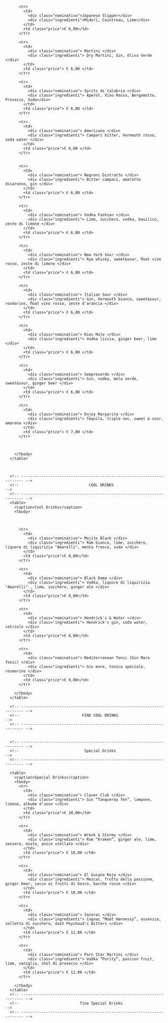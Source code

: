 


          <tr>
            <td>
              <div class="nominativo">Japanese Slipper</div>
              <div class="ingredienti">Midori, Cointreau, Lime</div>
            </td>
            <td class="price">€ 6,00</td>
          </tr>

          <tr>
            <td>
              <div class="nominativo"> Martini </div>
              <div class="ingredienti"> Dry Martini, Gin, Oliva Verde </div>
            </td>
            <td class="price"> € 6,00 </td>
          </tr>

          <tr>
            <td>
              <div class="nominativo"> Spritz di Calabria </div>
              <div class="ingredienti"> Aperol, Vino Rosso, Bergamotto, Prosecco, Soda</div>
            </td>
            <td class="price"> € 6,00 </td>
          </tr>

          <tr>
            <td>
              <div class="nominativo"> Americano </div>
              <div class="ingredienti"> Campari bitter, Vermouth rosso, soda water </div>
            </td>
            <td class="price">€ 6,00 </td>
          </tr>


          <tr>
            <td>
              <div class="nominativo"> Negroni Distratto </div>
              <div class="ingredienti"> Bitter campari, amaretto disaronno, gin </div>
            </td>
            <td class="price"> € 6,00 </td>
          </tr>

          <tr>
            <td>
              <div class="nominativo"> Vodka Fashion </div>
              <div class="ingredienti"> Lime, zucchero, vodka, basilico, zeste di limone </div>
            </td>
            <td class="price"> € 6,00 </td>
          </tr>

          <tr>
            <td>
              <div class="nominativo"> New York Sour </div>
              <div class="ingredienti"> Rye whisky, sweet&sour, ﬂoat vino rosso, zeste di limone </div>
            </td>
            <td class="price"> € 6,00 </td>
          </tr>

          <tr>
            <td>
              <div class="nominativo"> Italian Sour </div>
              <div class="ingredienti"> Gin, Vermouth bianco, sweet&sour, rosmarino, ﬂoat vino rosso, zeste d'arancia </div>
            </td>
            <td class="price"> € 6,00 </td>
          </tr>

          <tr>
            <td>
              <div class="nominativo"> Kiev Mule </div>
              <div class="ingredienti"> Vodka liscia, ginger beer, lime </div>
            </td>
            <td class="price"> € 6,00 </td>
          </tr>

          <tr>
            <td>
              <div class="nominativo"> Sempreverde </div>
              <div class="ingredienti"> Gin, vodka, mela verde, sweet&sour, ginger beer </div>
            </td>
            <td class="price"> € 6,00 </td>
          </tr>

          <tr>
            <td>
              <div class="nominativo"> Enjoy Margarita </div>
              <div class="ingredienti"> Tequila, triple sec, sweet & sour, amarena </div>
            </td>
            <td class="price"> € 7,00 </td>
          </tr>



        </tbody>
      </table>



      <!-- ----------------------------------------------------------------------- -->
      <!--                               COOL DRINKS                               -->
      <!-- ----------------------------------------------------------------------- -->
      <table>
        <caption>Cool Drinks</caption>
        <tbody>



          <tr>
            <td>
              <div class="nominativo"> Mojito Black </div>
              <div class="ingredienti"> Rum bianco, lime, zucchero, liquore di liquirizia "Amarelli", menta fresca, soda </div>
            </td>
            <td class="price">€ 8,00</td>
          </tr>

          <tr>
            <td>
              <div class="nominativo"> Black Dama </div>
              <div class="ingredienti"> Vodka, liquore di liquirizia "Amarelli" , lime, zucchero, ginger ale </div>
            </td>
            <td class="price">€ 8,00</td>
          </tr>

          <tr>
            <td>
              <div class="nominativo"> Hendrick's & Water </div>
              <div class="ingredienti"> Hendrick's gin, soda water, cetriolo </div>
            </td>
            <td class="price">€ 8,00</td>
          </tr>

          <tr>
            <td>
              <div class="nominativo"> Mediterranean Tonic (Gin Mare Tonic) </div>
              <div class="ingredienti"> Gin mare, tonica speciale, rosmarino </div>
            </td>
            <td class="price">€ 9,00</td>
          </tr>

        </tbody>
      </table>

      <!-- ----------------------------------------------------------------------- -->
      <!--                            FINE COOL DRINKS                             -->
      <!-- ----------------------------------------------------------------------- -->


      <!-- ----------------------------------------------------------------------- -->
      <!--                             Special Drinks                              -->
      <!-- ----------------------------------------------------------------------- -->

      <table>
        <caption>Special Drinks</caption>
        <tbody>
          <tr>
            <td>
              <div class="nominativo"> Clover Club </div>
              <div class="ingredienti"> Gin “Tanqueray Ten”, lampone, limone, albume d’uovo </div>
            </td>
            <td class="price">€ 10,00</td>
          </tr>

          <tr>
            <td>
              <div class="nominativo"> Wronk & Stormy </div>
              <div class="ingredienti"> Rum “Kraken”, ginger ale, lime, zenzero, miele, anice stellato </div>
            </td>
            <td class="price"> € 10,00 </td>
          </tr>

          <tr>
            <td>
              <div class="nominativo"> El Gusano Rojo </div>
              <div class="ingredienti"> Mezcal, frutto della passione, ginger beer, succo ai frutti di bosco, bacche rosse </div>
            </td>
            <td class="price"> € 10,00 </td>
          </tr>

          <tr>
            <td>
              <div class="nominativo"> Sazerac </div>
              <div class="ingredienti"> Cognac “Moët Hennessy”, assenzio, zolletta di succhero, dash Peychaud's Bitters </div>
            </td>
            <td class="price"> € 12,00 </td>
          </tr>

          <tr>
            <td>
              <div class="nominativo"> Porn Star Martini </div>
              <div class="ingredienti"> Vodka “Purity”, passion fruit, lime, vaniglia, shot di prosecco </div>
            </td>
            <td class="price"> € 12,00 </td>
          </tr>

        </tbody>
      </table>
      <!-- ----------------------------------------------------------------------- -->
      <!--                           fine Special Drinks                           -->
      <!-- ----------------------------------------------------------------------- -->

